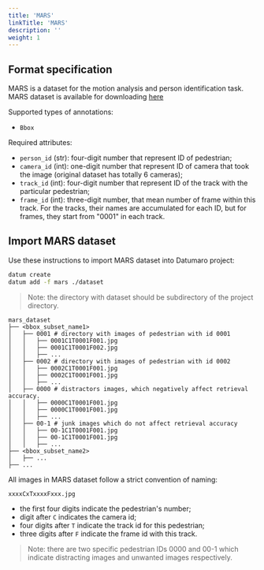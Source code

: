 ```yaml
---
title: 'MARS'
linkTitle: 'MARS'
description: ''
weight: 1
---
```


## Format specification

MARS is a dataset for the motion analysis and person identification task.
MARS dataset is available for downloading
[here](https://zheng-lab.cecs.anu.edu.au/Project/project_mars.html)

Supported types of annotations:
- `Bbox`

Required attributes:
- `person_id` (str): four-digit number that represent ID of pedestrian;
- `camera_id` (int): one-digit number that represent ID of camera that took
  the image (original dataset has totally 6 cameras);
- `track_id` (int): four-digit number that represent ID of the track with
  the particular pedestrian;
- `frame_id` (int): three-digit number, that mean number of
  frame within this track. For the tracks, their names are accumulated
  for each ID, but for frames, they start from "0001" in each track.


## Import MARS dataset

Use these instructions to import MARS dataset into Datumaro project:

```bash
datum create
datum add -f mars ./dataset
```

> Note: the directory with dataset should be subdirectory of the
> project directory.

```
mars_dataset
├── <bbox_subset_name1>
│   ├── 0001 # directory with images of pedestrian with id 0001
│   │   ├── 0001C1T0001F001.jpg
│   │   ├── 0001C1T0001F002.jpg
│   │   ├── ...
│   ├── 0002 # directory with images of pedestrian with id 0002
│   │   ├── 0002C1T0001F001.jpg
│   │   ├── 0002C1T0001F001.jpg
│   │   ├── ...
│   ├── 0000 # distractors images, which negatively affect retrieval accuracy.
│   │   ├── 0000C1T0001F001.jpg
│   │   ├── 0000C1T0001F001.jpg
│   │   ├── ...
│   ├── 00-1 # junk images which do not affect retrieval accuracy
│   │   ├── 00-1C1T0001F001.jpg
│   │   ├── 00-1C1T0001F001.jpg
│   │   ├── ...
├── <bbox_subset_name2>
│   ├── ...
├── ...
```

All images in MARS dataset follow a strict convention of naming:
```
xxxxCxTxxxxFxxx.jpg
```
- the first four digits indicate the pedestrian's number;
- digit after `C` indicates the camera id;
- four digits after `T` indicate the track id for this pedestrian;
- three digits after `F` indicate the frame id with this track.

> Note: there are two specific pedestrian IDs 0000 and 00-1
> which indicate distracting images and unwanted images respectively.
